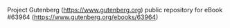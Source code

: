 Project Gutenberg (https://www.gutenberg.org) public repository for
eBook #63964 (https://www.gutenberg.org/ebooks/63964)
